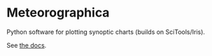 # Meteorographica

Python software for plotting synoptic charts (builds on SciTools/Iris).

See [the docs](http://brohan.org/Meteorographica).
